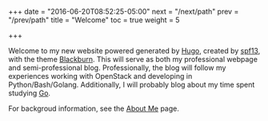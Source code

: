 +++
date = "2016-06-20T08:52:25-05:00"
next = "/next/path"
prev = "/prev/path"
title = "Welcome"
toc = true
weight = 5

+++

Welcome to my new website powered generated by [Hugo](https://gohugo.io/), created by [spf13](https://github.com/spf13), with the theme [Blackburn](http://themes.gohugo.io/theme/blackburn/).  This will serve as both my professional webpage and semi-professional blog.  Professionally, the blog will follow my experiences working with OpenStack and developing in Python/Bash/Golang.  Additionally, I will probably blog about my time spent studying [Go](https://en.wikipedia.org/wiki/Go_(game)).

For backgroud information, see the [About Me](/about/) page.
